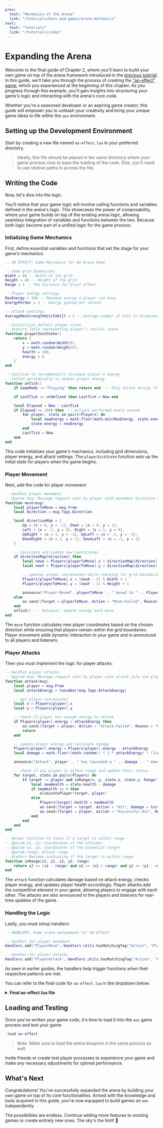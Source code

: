 ```yaml
---
prev:
  text: "Mechanics of the Arena"
  link: "/tutorials/bots-and-games/arena-mechanics"
next:
  text: "Tutorials"
  link: "/tutorials/index"
---
```


# Expanding the Arena

Welcome to the final guide of Chapter 2, where you'll learn to build your own game on top of the arena framework introduced in the [previous tutorial](arena-mechanics). In this guide, we'll take you through the process of creating the ["ao-effect" game](ao-effect), which you experienced at the beginning of this chapter. As you progress through this example, you'll gain insights into structuring your game's logic and interacting with the arena's core code.

Whether you're a seasoned developer or an aspiring game creator, this guide will empower you to unleash your creativity and bring your unique game ideas to life within the `aos` environment.

## Setting up the Development Environment

Start by creating a new file named `ao-effect.lua` in your preferred directory.

> Ideally, this file should be placed in the same directory where your game process runs to ease the loading of the code. Else, you'll need to use relative paths to access the file.

## Writing the Code

Now, let's dive into the logic.

You'll notice that your game logic will involve calling functions and variables defined in the arena's logic. This showcases the power of composability, where your game builds on top of the existing arena logic, allowing seamless integration of variables and functions between the two. Because both logic become part of a unified logic for the game process.

### Intializing Game Mechanics

First, define essential variables and functions that set the stage for your game's mechanics:

```lua
-- AO EFFECT: Game Mechanics for AO Arena Game

-- Game grid dimensions
Width = 40 -- Width of the grid
Height = 40 -- Height of the grid
Range = 1 -- The distance for blast effect

-- Player energy settings
MaxEnergy = 100 -- Maximum energy a player can have
EnergyPerSec = 1 -- Energy gained per second

-- Attack settings
AverageMaxStrengthHitsToKill = 3 -- Average number of hits to eliminate a player

-- Initializes default player state
-- @return Table representing player's initial state
function playerInitState()
    return {
        x = math.random(Width/8),
        y = math.random(Height/8),
        health = 100,
        energy = 0
    }
end

-- Function to incrementally increase player's energy
-- Called periodically to update player energy
function onTick()
    if GameMode ~= "Playing" then return end  -- Only active during "Playing" state

    if LastTick == undefined then LastTick = Now end

    local Elapsed = Now - LastTick
    if Elapsed >= 1000 then  -- Actions performed every second
        for player, state in pairs(Players) do
            local newEnergy = math.floor(math.min(MaxEnergy, state.energy + (Elapsed * EnergyPerSec // 2000)))
            state.energy = newEnergy
        end
        LastTick = Now
    end
end
```

This code initializes your game's mechanics, including grid dimensions, player energy, and attack settings. The `playerInitState` function sets up the initial state for players when the game begins.

### Player Movement

Next, add the code for player movement:

```lua
-- Handles player movement
-- @param msg: Message request sent by player with movement direction and player info
function move(msg)
    local playerToMove = msg.From
    local direction = msg.Tags.Direction

    local directionMap = {
        Up = {x = 0, y = -1}, Down = {x = 0, y = 1},
        Left = {x = -1, y = 0}, Right = {x = 1, y = 0},
        UpRight = {x = 1, y = -1}, UpLeft = {x = -1, y = -1},
        DownRight = {x = 1, y = 1}, DownLeft = {x = -1, y = 1}
    }

    -- calculate and update new coordinates
    if directionMap[direction] then
        local newX = Players[playerToMove].x + directionMap[direction].x
        local newY = Players[playerToMove].y + directionMap[direction].y

        -- updates player coordinates while checking for grid boundaries
        Players[playerToMove].x = (newX - 1) % Width + 1
        Players[playerToMove].y = (newY - 1) % Height + 1

        announce("Player-Moved", playerToMove .. " moved to " .. Players[playerToMove].x .. "," .. Players[playerToMove].y .. ".")
    else
        ao.send({Target = playerToMove, Action = "Move-Failed", Reason = "Invalid direction."})
    end
    onTick()  -- Optional: Update energy each move
end
```

The `move` function calculates new player coordinates based on the chosen direction while ensuring that players remain within the grid boundaries. Player movement adds dynamic interaction to your game and is announced to all players and listeners.

### Player Attacks

Then you must implement the logic for player attacks:

```lua
-- Handles player attacks
-- @param msg: Message request sent by player with attack info and player state
function attack(msg)
    local player = msg.From
    local attackEnergy = tonumber(msg.Tags.AttackEnergy)

    -- get player coordinates
    local x = Players[player].x
    local y = Players[player].y

    -- check if player has enough energy to attack
    if Players[player].energy < attackEnergy then
        ao.send({Target = player, Action = "Attack-Failed", Reason = "Not enough energy."})
        return
    end

    -- update player energy and calculate damage
    Players[player].energy = Players[player].energy - attackEnergy
    local damage = math.floor((math.random() * 2 * attackEnergy) * (1/AverageMaxStrengthHitsToKill))

    announce("Attack", player .. " has launched a " .. damage .. " damage attack from " .. x .. "," .. y .. "!")

    -- check if any player is within range and update their status
    for target, state in pairs(Players) do
        if target ~= player and inRange(x, y, state.x, state.y, Range) then
            local newHealth = state.health - damage
            if newHealth <= 0 then
                eliminatePlayer(target, player)
            else
                Players[target].health = newHealth
                ao.send({Target = target, Action = "Hit", Damage = tostring(damage), Health = tostring(newHealth)})
                ao.send({Target = player, Action = "Successful-Hit", Recipient = target, Damage = tostring(damage), Health = tostring(newHealth)})
            end
        end
    end
end

-- Helper function to check if a target is within range
-- @param x1, y1: Coordinates of the attacker
-- @param x2, y2: Coordinates of the potential target
-- @param range: Attack range
-- @return Boolean indicating if the target is within range
function inRange(x1, y1, x2, y2, range)
    return x2 >= (x1 - range) and x2 <= (x1 + range) and y2 >= (y1 - range) and y2 <= (y1 + range)
end
```

The `attack` function calculates damage based on attack energy, checks player energy, and updates player health accordingly. Player attacks add the competitive element in your game, allowing players to engage with each other. The attacks are also announced to the players and listeners for real-time updates of the game.

### Handling the Logic

Lastly, you must setup handlers:

```lua
-- HANDLERS: Game state management for AO-Effect

-- Handler for player movement
Handlers.add("PlayerMove", Handlers.utils.hasMatchingTag("Action", "PlayerMove"), move)

-- Handler for player attacks
Handlers.add("PlayerAttack", Handlers.utils.hasMatchingTag("Action", "PlayerAttack"), attack)
```

As seen in earlier guides, the handlers help trigger functions when their respective patterns are met.

You can refer to the final code for `ao-effect.lua` in the dropdown below:

<details>
  <summary><strong>Final ao-effect.lua file</strong></summary>

```lua
-- AO EFFECT: Game Mechanics for AO Arena Game

-- Game grid dimensions
Width = 40 -- Width of the grid
Height = 40 -- Height of the grid
Range = 1 -- The distance for blast effect

-- Player energy settings
MaxEnergy = 100 -- Maximum energy a player can have
EnergyPerSec = 1 -- Energy gained per second

-- Attack settings
AverageMaxStrengthHitsToKill = 3 -- Average number of hits to eliminate a player

-- Initializes default player state
-- @return Table representing player's initial state
function playerInitState()
    return {
        x = math.random(0, Width/8),
        y = math.random(0, Height/8),
        health = 100,
        energy = 0
    }
end

-- Function to incrementally increase player's energy
-- Called periodically to update player energy
function onTick()
    if GameMode ~= "Playing" then return end  -- Only active during "Playing" state

    if LastTick == undefined then LastTick = Now end

    local Elapsed = Now - LastTick
    if Elapsed >= 1000 then  -- Actions performed every second
        for player, state in pairs(Players) do
            local newEnergy = math.floor(math.min(MaxEnergy, state.energy + (Elapsed * EnergyPerSec // 2000)))
            state.energy = newEnergy
        end
        LastTick = Now
    end
end

-- Handles player movement
-- @param msg: Message request sent by player with movement direction and player info
function move(msg)
    local playerToMove = msg.From
    local direction = msg.Tags.Direction

    local directionMap = {
        Up = {x = 0, y = -1}, Down = {x = 0, y = 1},
        Left = {x = -1, y = 0}, Right = {x = 1, y = 0},
        UpRight = {x = 1, y = -1}, UpLeft = {x = -1, y = -1},
        DownRight = {x = 1, y = 1}, DownLeft = {x = -1, y = 1}
    }

    -- calculate and update new coordinates
    if directionMap[direction] then
        local newX = Players[playerToMove].x + directionMap[direction].x
        local newY = Players[playerToMove].y + directionMap[direction].y

        -- updates player coordinates while checking for grid boundaries
        Players[playerToMove].x = (newX - 1) % Width + 1
        Players[playerToMove].y = (newY - 1) % Height + 1

        announce("Player-Moved", playerToMove .. " moved to " .. Players[playerToMove].x .. "," .. Players[playerToMove].y .. ".")
    else
        ao.send({Target = playerToMove, Action = "Move-Failed", Reason = "Invalid direction."})
    end
    onTick()  -- Optional: Update energy each move
end

-- Handles player attacks
-- @param msg: Message request sent by player with attack info and player state
function attack(msg)
    local player = msg.From
    local attackEnergy = tonumber(msg.Tags.AttackEnergy)

    -- get player coordinates
    local x = Players[player].x
    local y = Players[player].y

    -- check if player has enough energy to attack
    if Players[player].energy < attackEnergy then
        ao.send({Target = player, Action = "Attack-Failed", Reason = "Not enough energy."})
        return
    end

    -- update player energy and calculate damage
    Players[player].energy = Players[player].energy - attackEnergy
    local damage = math.floor((math.random() * 2 * attackEnergy) * (1/AverageMaxStrengthHitsToKill))

    announce("Attack", player .. " has launched a " .. damage .. " damage attack from " .. x .. "," .. y .. "!")

    -- check if any player is within range and update their status
    for target, state in pairs(Players) do
        if target ~= player and inRange(x, y, state.x, state.y, Range) then
            local newHealth = state.health - damage
            if newHealth <= 0 then
                eliminatePlayer(target, player)
            else
                Players[target].health = newHealth
                ao.send({Target = target, Action = "Hit", Damage = tostring(damage), Health = tostring(newHealth)})
                ao.send({Target = player, Action = "Successful-Hit", Recipient = target, Damage = tostring(damage), Health = tostring(newHealth)})
            end
        end
    end
end

-- Helper function to check if a target is within range
-- @param x1, y1: Coordinates of the attacker
-- @param x2, y2: Coordinates of the potential target
-- @param range: Attack range
-- @return Boolean indicating if the target is within range
function inRange(x1, y1, x2, y2, range)
    return x2 >= (x1 - range) and x2 <= (x1 + range) and y2 >= (y1 - range) and y2 <= (y1 + range)
end

-- HANDLERS: Game state management for AO-Effect

-- Handler for player movement
Handlers.add("PlayerMove", Handlers.utils.hasMatchingTag("Action", "PlayerMove"), move)

-- Handler for player attacks
Handlers.add("PlayerAttack", Handlers.utils.hasMatchingTag("Action", "PlayerAttack"), attack)
```

</details>

## Loading and Testing

Once you've written your game code, it's time to load it into the `aos` game process and test your game:

```lua
.load ao-effect
```

> Note: Make sure to load the arena blueprint in the same process as well.

Invite friends or create test player processes to experience your game and make any necessary adjustments for optimal performance.

## What's Next

Congratulations! You've successfully expanded the arena by building your own game on top of its core functionalities. Armed with the knowledge and tools acquired in this guide, you're now equipped to build games on `aos` independently.

The possibilities are endless. Continue adding more features to existing games or create entirely new ones. The sky's the limit! 🚀
